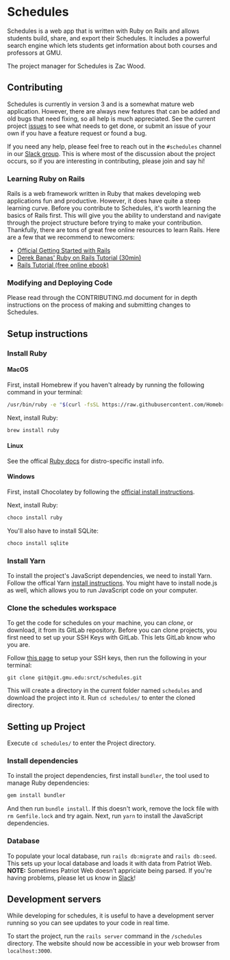 # Schedules

Schedules is a web app that is written with Ruby on Rails and allows students build, share, and export their Schedules. It includes a powerful search engine which lets students get information about both courses and professors at GMU.

The project manager for Schedules is Zac Wood.

## Contributing

Schedules is currently in version 3 and is a somewhat mature web application. However, there are always new features that can be added and old bugs that need fixing, so all help is much appreciated. See the current project [issues](https://git.gmu.edu/srct/schedules/issues) to see what needs to get done, or submit an issue of your own if you have a feature request or found a bug.

If you need any help, please feel free to reach out in the `#schedules` channel in our [Slack group](https://srct.slack.com/). This is where most of the discussion about the project occurs, so if you are interesting in contributing, please join and say hi!

### Learning Ruby on Rails

Rails is a web framework written in Ruby that makes developing web applications fun and productive. However, it does have quite a steep learning curve. Before you contribute to Schedules, it's worth learning the basics of Rails first. This will give you the ability to understand and navigate through the project structure before trying to make your contribution.
Thankfully, there are tons of great free online resources to learn Rails. Here are a few that we recommend to newcomers:
- [Official Getting Started with Rails](https://guides.rubyonrails.org/getting_started.html)
- [Derek Banas' Ruby on Rails Tutorial (30min)](https://www.youtube.com/watch?v=GY7Ps8fqGdc)
- [Rails Tutorial (free online ebook)](https://www.railstutorial.org/book)

### Modifying and Deploying Code

Please read through the CONTRIBUTING.md document for in depth
instructions on the process of making and submitting changes to
Schedules.

## Setup instructions

### Install Ruby

#### MacOS

First, install Homebrew if you haven't already by running the following command in your terminal:

```sh
/usr/bin/ruby -e "$(curl -fsSL https://raw.githubusercontent.com/Homebrew/install/master/install)"
```

Next, install Ruby:

```sh
brew install ruby
```

#### Linux

See the offical [Ruby docs](https://www.ruby-lang.org/en/documentation/installation/#package-management-systems) for distro-specific install info.

#### Windows

First, install Chocolatey by following the [official install instructions](https://chocolatey.org/install).

Next, install Ruby:

```sh
choco install ruby
```

You'll also have to install SQLite:

```sh
choco install sqlite
```

### Install Yarn

To install the project's JavaScript dependencies, we need to install Yarn. Follow the offical Yarn [install instructions](https://yarnpkg.com/lang/en/docs/install).
You might have to install node.js as well, which allows you to run JavaScript code on your computer.


### Clone the schedules workspace
To get the code for schedules on your machine, you can _clone_, or download, it from its
GitLab repository. Before you can clone projects, you first need to set up your SSH Keys
with GitLab. This lets GitLab know who you are.

Follow [this page](https://git.gmu.edu/srct/schedules/wikis/Adding-SSH-Keys-to-GitLab) to setup your SSH keys, then run the following in your terminal:

    git clone git@git.gmu.edu:srct/schedules.git

This will create a directory in the current folder named `schedules` and download the project into it. Run `cd schedules/` to enter the cloned directory.

## Setting up Project

Execute `cd schedules/` to enter the Project directory.

### Install dependencies
To install the project dependencies, first install `bundler`, the tool used to manage Ruby dependencies:

```sh
gem install bundler
```

And then run `bundle install`. If this doesn't work, remove the lock file with `rm Gemfile.lock` and try again. Next, run `yarn` to install the JavaScript dependencies.

### Database
To populate your local database, run `rails db:migrate` and `rails db:seed`. This sets up your local database and loads it with data from Patriot Web.
**NOTE:** Sometimes Patriot Web doesn't appriciate being parsed. If you're having problems,
please let us know in [Slack](https://srct.slack.com/)!

## Development servers

While developing for schedules, it is useful to have a development server running
so you can see updates to your code in real time.

To start the project, run the `rails server` command in the `/schedules` directory. The website should now be accessible in your web browser from `localhost:3000`.
